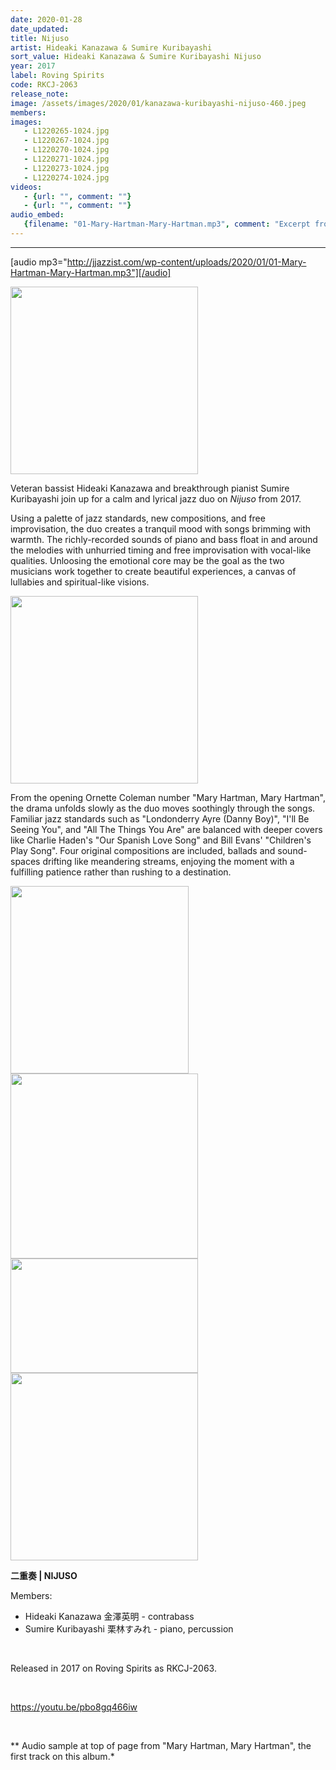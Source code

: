 ```yaml
---
date: 2020-01-28
date_updated: 
title: Nijuso
artist: Hideaki Kanazawa & Sumire Kuribayashi
sort_value: Hideaki Kanazawa & Sumire Kuribayashi Nijuso
year: 2017
label: Roving Spirits
code: RKCJ-2063
release_note: 
image: /assets/images/2020/01/kanazawa-kuribayashi-nijuso-460.jpeg
members:
images: 
   - L1220265-1024.jpg
   - L1220267-1024.jpg
   - L1220270-1024.jpg
   - L1220271-1024.jpg
   - L1220273-1024.jpg
   - L1220274-1024.jpg
videos: 
   - {url: "", comment: ""}
   - {url: "", comment: ""}
audio_embed:
   {filename: "01-Mary-Hartman-Mary-Hartman.mp3", comment: "Excerpt from \"Mary Hartman, Mary Hartman\", the first track on this album:"}
---
```

---
[audio mp3="http://jjazzist.com/wp-content/uploads/2020/01/01-Mary-Hartman-Mary-Hartman.mp3"][/audio]

<a href="http://jjazzist.com/wp-content/uploads/2020/01/L1220265.jpg"><img class="size-medium wp-image-4917 alignright" src="http://jjazzist.com/wp-content/uploads/2020/01/L1220265-300x300.jpg" alt="" width="300" height="300" /></a>

Veteran bassist Hideaki Kanazawa and breakthrough pianist Sumire Kuribayashi join up for a calm and lyrical jazz duo on *Nijuso* from 2017.

Using a palette of jazz standards, new compositions, and free improvisation, the duo creates a tranquil mood with songs brimming with warmth. The richly-recorded sounds of piano and bass float in and around the melodies with unhurried timing and free improvisation with vocal-like qualities. Unloosing the emotional core may be the goal as the two musicians work together to create beautiful experiences, a canvas of lullabies and spiritual-like visions.

<a href="http://jjazzist.com/wp-content/uploads/2020/01/L1220267.jpg"><img class="size-medium wp-image-4918 alignright" src="http://jjazzist.com/wp-content/uploads/2020/01/L1220267-300x300.jpg" alt="" width="300" height="300" /></a>

From the opening Ornette Coleman number "Mary Hartman, Mary Hartman", the drama unfolds slowly as the duo moves soothingly through the songs. Familiar jazz standards such as "Londonderry Ayre (Danny Boy)", "I'll Be Seeing You", and "All The Things You Are" are balanced with deeper covers like Charlie Haden's "Our Spanish Love Song" and Bill Evans' "Children's Play Song". Four original compositions are included, ballads and sound-spaces drifting like meandering streams, enjoying the moment with a fulfilling patience rather than rushing to a destination.

<a href="http://jjazzist.com/wp-content/uploads/2020/01/L1220270.jpg"><img class="alignnone size-medium wp-image-4919" src="http://jjazzist.com/wp-content/uploads/2020/01/L1220270-300x163.jpg" alt="" width="285" height="300" /></a> <a href="http://jjazzist.com/wp-content/uploads/2020/01/L1220271.jpg"><img class="alignnone size-medium wp-image-4920" src="http://jjazzist.com/wp-content/uploads/2020/01/L1220271-300x296.jpg" alt="" width="300" height="296" /></a> <a href="http://jjazzist.com/wp-content/uploads/2020/01/L1220273.jpg"><img class="alignnone size-medium wp-image-4921" src="http://jjazzist.com/wp-content/uploads/2020/01/L1220273-300x183.jpg" alt="" width="300" height="183" /></a> <a href="http://jjazzist.com/wp-content/uploads/2020/01/L1220274.jpg"><img class="alignnone size-medium wp-image-4922" src="http://jjazzist.com/wp-content/uploads/2020/01/L1220274-300x300.jpg" alt="" width="300" height="300" /></a>

<strong>二重奏 | NIJUSO</strong>

Members:
<ul>
 	<li>Hideaki Kanazawa 金澤英明 - contrabass</li>
 	<li>Sumire Kuribayashi 栗林すみれ - piano, percussion</li>
</ul>
&nbsp;

Released in 2017 on Roving Spirits as RKCJ-2063.

&nbsp;

https://youtu.be/pbo8gq466iw

&nbsp;

** Audio sample at top of page from "Mary Hartman, Mary Hartman", the first track on this album.*

